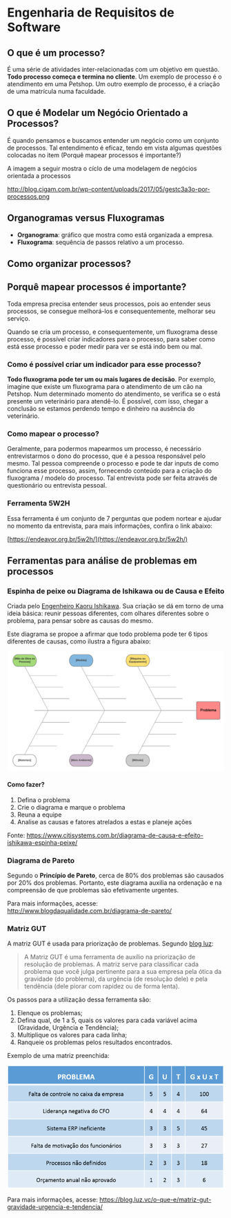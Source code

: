 # Engenharia de Requisitos de Software

## O que é um processo?

É uma série de atividades inter-relacionadas com um objetivo em questão. **Todo processo começa e termina no cliente**. Um exemplo de processo é o atendimento em uma Petshop. Um outro exemplo de processo, é a criação de uma matrícula numa faculdade.

## O que é Modelar um Negócio Orientado a Processos?

É quando pensamos e buscamos entender um negócio como um conjunto de processos. Tal entendimento é eficaz, tendo em vista algumas questões colocadas no item (Porquê mapear processos é importante?)

A imagem a seguir mostra o cíclo de uma modelagem de negócios orientada a processos

http://blog.cigam.com.br/wp-content/uploads/2017/05/gestc3a3o-por-processos.png

## Organogramas versus Fluxogramas

+ **Organograma**: gráfico que mostra como está organizada a empresa.
+ **Fluxograma**: sequência de passos relativo a um processo.

## Como organizar processos?

## Porquê mapear processos é importante?

Toda empresa precisa entender seus processos, pois ao entender seus processos, se consegue melhorá-los e consequentemente, melhorar seu serviço.

Quando se cria um processo, e consequentemente, um fluxograma desse processo, é possível criar indicadores para o processo, para saber como está esse processo e poder medir para ver se está indo bem ou mal.

### Como é possível criar um indicador para esse processo?

**Todo fluxograma pode ter um ou mais lugares de decisão**. Por exemplo, imagine que existe um fluxograma para o atendimento de um cão na Petshop. Num determinado momento do atendimento, se verifica se o está presente um veterinário para atendê-lo. É possível, com isso, chegar a conclusão se estamos perdendo tempo e dinheiro na ausência do veterinário.

### Como mapear o processo?

Geralmente, para podermos mapearmos um processo, é necessário entrevistarmos o dono do processo, que é a pessoa responsável pelo mesmo. Tal pessoa compreende o processo e pode te dar inputs de como funciona esse processo, assim, fornecendo conteúdo para a criação do fluxograma / modelo do processo. Tal entrevista pode ser feita através de questionário ou entrevista pessoal.

### Ferramenta 5W2H

Essa ferramenta é um conjunto de 7 perguntas que podem nortear e ajudar no momento da entrevista, para mais informações, confira o link abaixo:

[https://endeavor.org.br/5w2h/](https://endeavor.org.br/5w2h/)

## Ferramentas para análise de problemas em processos

### Espinha de peixe ou Diagrama de Ishikawa ou de Causa e Efeito

Criada pelo [Engenheiro Kaoru Ishikawa](http://www.blogdaqualidade.com.br/gurus-da-qualidade-kaoru-ishikawa/). Sua criação se dá em torno de uma ideia básica: reunir pessoas diferentes, com olhares diferentes sobre o problema, para pensar sobre as causas do mesmo.

Este diagrama se propoe a afirmar que todo problema pode ter 6 tipos diferentes de causas, como ilustra a figura abaixo:

![Espinha de peixe](../images/engenharia-requisitos/espinha-peixe.png)

#### Como fazer?

1. Defina o problema
2. Crie o diagrama e marque o problema
3. Reuna a equipe
4. Analise as causas e fatores atrelados a estas e planeje ações

Fonte: https://www.citisystems.com.br/diagrama-de-causa-e-efeito-ishikawa-espinha-peixe/

### Diagrama de Pareto

Segundo o **Princípio de Pareto**, cerca de 80% dos problemas são causados por 20% dos problemas. Portanto, este diagrama auxilia na ordenação e na compreensão de que problemas são efetivamente urgentes.

Para mais informações, acesse: http://www.blogdaqualidade.com.br/diagrama-de-pareto/

### Matriz GUT

A matriz GUT é usada para priorização de problemas. Segundo [blog luz](https://blog.luz.vc/):

> A Matriz GUT é uma ferramenta de auxílio na priorização de resolução de problemas. A matriz serve para classificar cada problema que você julga pertinente para a sua empresa pela ótica da gravidade (do problema), da urgência (de resolução dele) e pela tendência (dele piorar com rapidez ou de forma lenta).

Os passos para a utilização dessa ferramenta são:

1. Elenque os problemas;
2. Defina qual, de 1 a 5, quais os valores para cada variável acima (Gravidade, Urgência e Tendência);
3. Multiplique os valores para cada linha;
4. Ranqueie os problemas pelos resultados encontrados.

Exemplo de uma matriz preenchida:

![Matriz GUT](../images/engenharia-requisitos/matriz-gut.png)

Para mais informações, acesse: https://blog.luz.vc/o-que-e/matriz-gut-gravidade-urgencia-e-tendencia/
